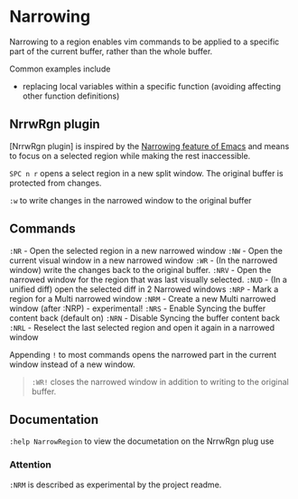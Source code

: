 # Narrowing 

Narrowing to a region enables vim commands to be applied to a specific part of the current buffer, rather than the whole buffer.

Common examples include
- replacing local variables within a specific function (avoiding affecting other function definitions)

## NrrwRgn plugin 

[NrrwRgn plugin] is inspired by the [Narrowing feature of Emacs](http://www.emacswiki.org/emacs/Narrowing) 
and means to focus on a selected region while making the rest inaccessible. 

`SPC n r` opens a select region in a new split window.  The original buffer is protected from changes. 

`:w` to write changes in the narrowed window to the original buffer


## Commands

`:NR`  - Open the selected region in a new narrowed window
`:NW`  - Open the current visual window in a new narrowed window
`:WR`  - (In the narrowed window) write the changes back to the original buffer.
`:NRV` - Open the narrowed window for the region that was last visually selected.
`:NUD` - (In a unified diff) open the selected diff in 2 Narrowed windows
`:NRP` - Mark a region for a Multi narrowed window
`:NRM` - Create a new Multi narrowed window (after :NRP) - experimental!
`:NRS` - Enable Syncing the buffer content back (default on)
`:NRN` - Disable Syncing the buffer content back
`:NRL` - Reselect the last selected region and open it again in a narrowed window

Appending `!` to most commands opens the narrowed part in the current window instead of a new window. 

> `:WR!` closes the narrowed window in addition to writing to the original buffer.


## Documentation

`:help NarrowRegion` to view the documetation on the NrrwRgn plug use


### Attention

`:NRM` is described as experimental by the project readme.

